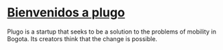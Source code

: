 # [Bienvenidos a plugo](http://plugo.com.co)

Plugo is a startup that seeks to be a solution to the problems of mobility in Bogota. Its creators think that the change is possible.
